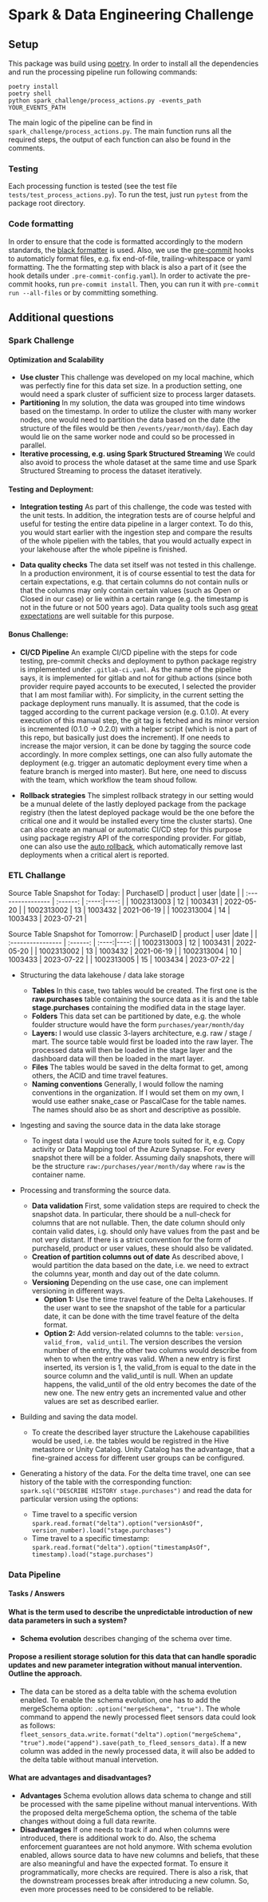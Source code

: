 # Spark & Data Engineering Challenge

## Setup
This package was build using [poetry](https://github.com/python-poetry/poetry).
In order to install all the dependencies and run the processing pipeline run following commands:

`poetry install` \
`poetry shell` \
`python spark_challenge/process_actions.py -events_path YOUR_EVENTS_PATH`

The main logic of the pipeline can be find in `spark_challenge/process_actions.py`. The main function runs all the required steps, the output of each function can also be found in the comments.

### Testing
Each processing function is tested (see the test file `tests/test_process_actions.py`). To run the test, just run `pytest` from the package root directory.

### Code formatting
In order to ensure that the code is formatted accordingly to the modern standards, the [black formatter](https://github.com/psf/black) is used. Also, we use the [pre-commit](https://pre-commit.com/) hooks to automaticly format files, e.g. fix end-of-file, trailing-whitespace or yaml formatting. The the formatting step with black is also a part of it (see the hook details under `.pre-commit-config.yaml`). In order to activate the pre-commit hooks, run `pre-commit install`. Then, you can run it with `pre-commit run --all-files` or by committing something.

## Additional questions
### Spark Challenge

#### Optimization and Scalability

- **Use cluster** This challenge was developed on my local machine, which was perfectly fine for this data set size. In a production setting, one would need a spark cluster of sufficient size to process larger datasets.
- **Partitioning** In my solution, the data was grouped into time windows based on the timestamp. In order to utilize the cluster with many worker nodes, one would need to partition the data based on the date (the structure of the files would be then `/events/year/month/day`). Each day would lie on the same worker node and could so be processed in parallel.
- **Iterative processing, e.g. using Spark Structured Streaming** We could also avoid to process the whole dataset at the same time and use Spark Structured Streaming to process the dataset iteratively.


#### Testing and Deployment:
- **Integration testing** As part of this challenge, the code was tested with the unit tests. In addition, the integration tests are of course helpful and useful for testing the entire data pipeline in a larger context. To do this, you would start earlier with the ingestion step and compare the results of the whole pipelien with the tables, that you would actually expect in your lakehouse after the whole pipeline is finished.

- **Data quality checks** The data set itself was not tested in this challenge. In a production environment, it is of course essential to test the data for certain expectations, e.g. that certain columns do not contain nulls or that the columns may only contain certain values (such as Open or Closed in our case) or lie within a certain range (e.g. the timestamp is not in the future or not 500 years ago). Data quality tools such asg [great expectations](https://greatexpectations.io/) are well suitable for this purpose.

#### Bonus Challenge:
- **CI/CD Pipeline** An example CI/CD pipeline with the steps for code testing, pre-commit checks and deployment to python package registry is implemented under `.gitlab-ci.yaml`. As the name of the pipeline says, it is implemented for gitlab and not for github actions (since both provider require payed accounts to be executed, I selected the provider that I am most familiar with). For simplicity, in the current setting the package deployment runs manually. It is assumed, that the code is tagged according to the current package version (e.g. 0.1.0). At every execution of this manual step, the git tag is fetched and its minor version is incremented (0.1.0 -> 0.2.0) with a helper script (which is not a part of this repo, but basically just does the increment). If one needs to increase the major version, it can be done by tagging the source code accordingly. In more complex settings, one can also fully automate the deployment (e.g. trigger an automatic deployment every time when a feature branch is merged into master). But here, one need to discuss with the team, which workflow the team shoud follow.

- **Rollback strategies** The simplest rollback strategy in our setting would be a munual delete of the lastly deployed package from the package registry (then the latest deployed package would be the one before the critical one and it would be installed every time the cluster starts). One can also create an manual or automatic CI/CD step for this purpose using package registry API of the corresponding provider. For gitlab, one can also use the [auto rollback](https://docs.gitlab.com/ee/ci/environments/#auto-rollback), which automatically remove last deployments when a critical alert is reported.


### ETL Challange

Source Table Snapshot for Today:
| PurchaseID        | product  | user  |date   |
| :---------------- | :------: | :----:|----:  |
| 1002313003        |   12   | 1003431 | 2022-05-20 |
| 1002313002        |   13   | 1003432 | 2021-06-19 |
| 1002313004        |   14   | 1003433 | 2023-07-21 |


Source Table Snapshot for Tomorrow:
| PurchaseID        | product  | user  |date   |
| :---------------- | :------: | :----:|----:  |
| 1002313003        |   12   | 1003431 | 2022-05-20 |
| 1002313002        |   13   | 1003432 | 2021-06-19 |
| 1002313004        |   10   | 1003433 | 2023-07-22 |
| 1002313005        |   15   | 1003434 | 2023-07-22 |


- Structuring the data lakehouse / data lake storage
  - **Tables** In this case, two tables would be created. The first one is the **raw.purchases** table containing the source data as it is and the table **stage.purchases** containing the modified data in the stage layer.
  - **Folders** This data set can be partitioned by date, e.g. the whole foulder structure would have the form `purchases/year/month/day`
  - **Layers:** I would use classic 3-layers architecture, e.g. raw / stage / mart. The source table would first be loaded into the raw layer. The processed data will then be loaded in the stage layer and the  dashboard data will then be loaded in the mart layer.
  - **Files** The tables would be saved in the delta format to get, among others, the ACID and time travel features.
  - **Naming conventions** Generally, I would follow the naming conventions in the organization. If I would set them on my own, I would use eather snake_case or PascalCase for the table names. The names should also be as short and descriptive as possible.

- Ingesting and saving the source data in the data lake storage
  - To ingest data I would use the Azure tools suited for it, e.g. Copy activity or Data Mapping tool of the Azure Synapse. For every snapshot there will be a folder. Assuming daily snapshots, there will be the structure `raw:/purchases/year/month/day` where `raw` is the container name.

- Processing and transforming the source data.
  - **Data validation** First, some validation steps are required to check the snapshot data. In particular, there should be a null-check for columns that are not nullable. Then, the date column should only contain valid dates, i.g. should only have values from the past and be not very distant. If there is a strict convention for the form of purchaseId, product or user values, these should also be validated.
  - **Creation of partition columns out of date** As described above, I would partition the data based on the date, i.e. we need to extract the columns year, month and day out of the date column.
  - **Versioning** Depending on the use case, one can implement versioning in different ways.
    - **Option 1:** Use the time travel feature of the Delta Lakehouses. If the user want to see the snapshot of the table for a particular date, it can be done with the time travel feature of the delta format.
    - **Option 2:** Add version-related columns to the table: `version, valid_from, valid_until`. The version describes the version number of the entry, the other two columns would describe from when to when the entry was valid. When a new entry is first inserted, its version is 1, the valid_from is equal to the date in the source column and the valid_until is null. When an update happens, the valid_until of the old entry becomes the date of the new one. The new entry gets an incremented value and other values are set as described earlier.

- Building and saving the data model.
  - To create the described layer structure the Lakehouse capabilities would be used, i.e. the tables would be registred in the Hive metastore or Unity Catalog. Unity Catalog has the advantage, that a fine-grained access for different user groups can be configured.

- Generating a history of the data. For the delta time travel, one can see history of the table with the corresponding function: `spark.sql("DESCRIBE HISTORY stage.purchases")` and read the data for particular version using the options:
  - Time travel to a specific version `spark.read.format("delta").option("versionAsOf", version_number).load("stage.purchases")`
  - Time travel to a specific timestamp: `spark.read.format("delta").option("timestampAsOf", timestamp).load("stage.purchases")`


### Data Pipeline
#### **Tasks / Answers**
#### What is the term used to describe the unpredictable introduction of new data parameters in such a system?
  - **Schema evolution** describes changing of the schema over time.

#### Propose a resilient storage solution for this data that can handle sporadic updates and new parameter integration without manual intervention. Outline the approach.
  - The data can be stored as a delta table with the schema evolution enabled. To enable the schema evolution, one has to add the mergeSchema option: `.option("mergeSchema", "true")`. The whole command to append the newly processed fleet sensors data could look as follows:
  `fleet_sensors_data.write.format("delta").option("mergeSchema", "true").mode("append").save(path_to_fleed_sensors_data)`.
  If a new column was added in the newly processed data, it will also be added to the delta table without manual intervetion.

#### What are advantages and disadvantages?
  - **Advantages** Schema evolution allows data schema to change and still be processed with the same pipeline without manual interventions. With the proposed delta mergeSchema option, the schema of the table changes without doing a full data rewrite.
  - **Disadvantages**  If one needs to track if and when columns were introduced, there is additional work to do. Also, the schema enforcement guarantees are not hold anymore. With schema evolution enabled, allows source data to have new columns and beliefs, that these are also meaningful and have the expected format. To ensure it programmatically, more checks are required. There is also a risk, that the downstream processes break after introducing a new column. So, even more processes need to be considered to be reliable.
